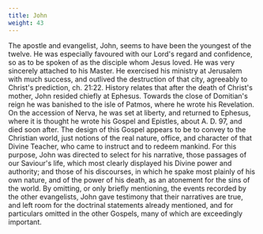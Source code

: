 ```yaml
---
title: John
weight: 43
---
```


The apostle and evangelist, John, seems to have been the youngest of the twelve. He was especially favoured with our Lord's regard and confidence, so as to be spoken of as the disciple whom Jesus loved. He was very sincerely attached to his Master. He exercised his ministry at Jerusalem with much success, and outlived the destruction of that city, agreeably to Christ's prediction, ch. 21:22. History relates that after the death of Christ's mother, John resided chiefly at Ephesus. Towards the close of Domitian's reign he was banished to the isle of Patmos, where he wrote his Revelation. On the accession of Nerva, he was set at liberty, and returned to Ephesus, where it is thought he wrote his Gospel and Epistles, about A. D. 97, and died soon after. The design of this Gospel appears to be to convey to the Christian world, just notions of the real nature, office, and character of that Divine Teacher, who came to instruct and to redeem mankind. For this purpose, John was directed to select for his narrative, those passages of our Saviour's life, which most clearly displayed his Divine power and authority; and those of his discourses, in which he spake most plainly of his own nature, and of the power of his death, as an atonement for the sins of the world. By omitting, or only briefly mentioning, the events recorded by the other evangelists, John gave testimony that their narratives are true, and left room for the doctrinal statements already mentioned, and for particulars omitted in the other Gospels, many of which are exceedingly important.
